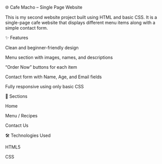🌐 Cafe Macho – Single Page Website

This is my second website project built using HTML and basic CSS.
It is a single-page cafe website that displays different menu items along with a simple contact form.

✨ Features

Clean and beginner-friendly design

Menu section with images, names, and descriptions

“Order Now” buttons for each item

Contact form with Name, Age, and Email fields

Fully responsive using only basic CSS

📂 Sections

Home

Menu / Recipes

Contact Us

🛠️ Technologies Used

HTML5

CSS
